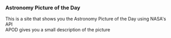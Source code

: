 ### Astronomy Picture of the Day
This is a site that shows you the Astronomy Picture of the Day using NASA's API <br>
APOD gives you a small description of the picture 
